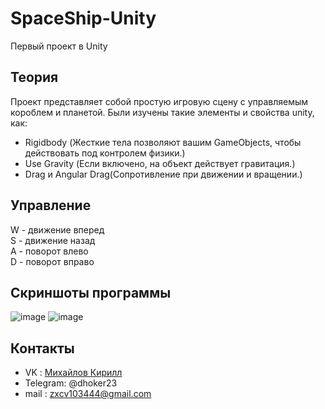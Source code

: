 # SpaceShip-Unity
Первый проект в Unity
## Теория
Проект представляет собой простую игровую сцену с управляемым короблем и планетой.
Были изучены такие элементы и свойства unity, как:
- Rigidbody (Жесткие тела позволяют вашим GameObjects, чтобы действовать под контролем физики.)
- Use Gravity (Если включено, на объект действует гравитация.)
- Drag и Angular Drag(Сопротивление при движении и вращении.)
## Управление
W - движение вперед  
S - движение назад  
A - поворот влево  
D - поворот вправо  
## Скриншоты программы
![image](https://github.com/dhoker23/SpaceShip-Unity/assets/44202889/218633e4-fcfe-4cde-9eee-7b69e0565044)
![image](https://github.com/dhoker23/SpaceShip-Unity/assets/44202889/04ae46a3-0bd3-46d9-92c8-35ae90aaf639)

## Контакты
- VK : [Михайлов Кирилл](https://vk.com/kirill.mixailov)
- Telegram: @dhoker23
- mail : zxcv103444@gmail.com
